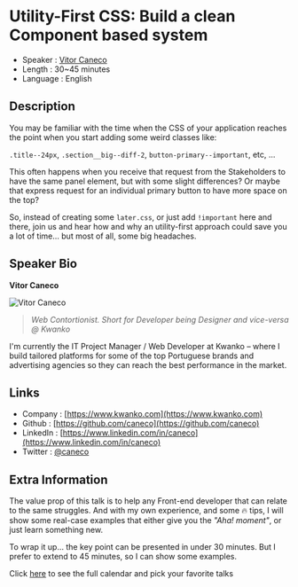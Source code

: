 Utility-First CSS: Build a clean Component based system
=========================

* Speaker   : [Vitor Caneco](https://pixels.camp/caneco)
* Length    : 30~45 minutes
* Language  : English

Description
-----------

You may be familiar with the time when the CSS of your application reaches the point when you start adding some weird classes like:

`.title--24px`, `.section__big--diff-2`, `button-primary--important`, etc, …

This often happens when you receive that request from the Stakeholders to have the same panel element, but with some slight differences? Or maybe that express request for an individual primary button to have more space on the top?

So, instead of creating some `later.css`, or just add `!important` here and there, join us and hear how and why an utility-first approach could save you a lot of time… but most of all, some big headaches.

Speaker Bio
-----------

**Vitor Caneco**

![Vitor Caneco](https://avatars0.githubusercontent.com/u/502041?v=4)

> _Web Contortionist. Short for Developer being Designer and vice-versa @ Kwanko_

I'm currently the IT Project Manager / Web Developer at Kwanko – where I build tailored platforms for some of the top Portuguese brands and advertising agencies so they can reach the best performance in the market.

Links
-----

* Company : [https://www.kwanko.com](https://www.kwanko.com)
* Github : [https://github.com/caneco](https://github.com/caneco)
* LinkedIn : [https://www.linkedin.com/in/caneco](https://www.linkedin.com/in/caneco)
* Twitter : [@caneco](https://twitter.com/caneco)

Extra Information
-----------------

The value prop of this talk is to help any Front-end developer that can relate to the same struggles. And with my own experience, and some 🔥 tips, I will show some real-case examples that either give you the _"Aha! moment"_, or just learn something new.

To wrap it up… the key point can be presented in under 30 minutes. But I prefer to extend to 45 minutes, so I can show some examples.

Click [here][1] to see the full calendar and pick your favorite talks

[1]: https://pixels.camp/schedule/

